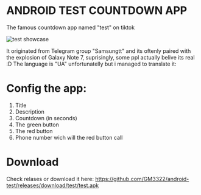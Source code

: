 # ANDROID TEST COUNTDOWN APP
The famous countdown app named "test" on tiktok

![test showcase](https://github.com/GM3322/android-test/assets/84188600/d2889632-7425-4c66-aa47-40553ec0925c)

It originated from Telegram group "Samsungtt" and its oftenly paired
with the explosion of Galaxy Note 7, suprisingly, some ppl actually belive its real :D
The language is "UA" unfortunatelly but i managed to translate it:

# Config the app:

1. Title
2. Description
3. Countdown (in seconds)
4. The green button
5. The red button
6. Phone number wich will the red button call

# Download
Check relases or download it here: https://github.com/GM3322/android-test/releases/download/test/test.apk
